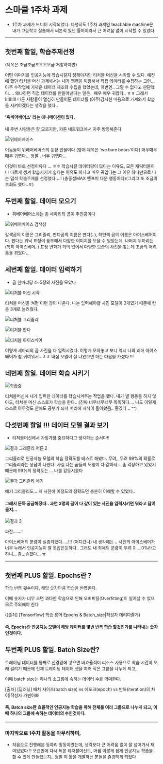 # 스마클 1주차 과제
* 1주차 과제가 드디어 시작되었다. 
  다행히도 1주차 과제인 teachable machine은 내가 고등학교 실습에서 써본적 있던 툴이이라서 큰 어려움 없이 시작할 수 있었다.
---

## 첫번째 할일, 학습주제선정
(제목은 조금조금조오오오금 거창하지만) 

어떤 이미지를 인공지능에 학습시킬지 정해야지만 티처블 머신을 시작할 수 있다. 
예전에 했던 티처블 머신 과제에서는 내가 웹켐을 이용해서 직접 데이터를 수집하는 그런... 아주 수작업에 가까운 데이터 제조와 수집을 했었는데,
이번엔.. 그럴 수 없다고 판단했다.... 왜냐하면 직접 데이터를 만들어낸다는 일은.. 매우 매우 귀찮다.. ㅎㅎ
그래서 !!!!!!!!! 다른 사람들이 열심히 만들어둔 데이터를 (아주)감사한 마음으로 가져와서 학습을 시켜야겠다는 생각을 했다.. 


#### '위베어베어스' 라는 애니메이션이 있다.
내 주변 사람들은 잘 모르지만, 카툰 네트워크에서 자주 방영해준다

![위베어베어스](https://user-images.githubusercontent.com/73486274/160127856-b42d7636-bd22-49fe-9c61-20369c4eae92.jpg)

이놈들이 위베어베어스의 등장 인물이다 (영어 제목은 'we bare bears'이다) 
  매우매우매우 귀엽다... 
  정말.. 너무 귀엽다... 

이것이 바로 선정이유다 ... ㅎㅎ
학습시킬 데이터량이 많다는 이유도, 모든 캐릭터들이 다 다르게 생겨 학습시키기 쉽다는 이유도 아니고
매우 귀엽다는 그 이유 하나만으로 나는 덥석 학습주제를 선정했다....! (충동성MAX 엔프피 다운 행동이다)(그리고 또 조금의 후회도 했다..ㅎ)


## 두번째 할일. 데이터 모으기

* 위베어베어스에는 총 세마리의 곰이 주인공이다

![위베어베어스 검색창](https://user-images.githubusercontent.com/73486274/160219276-86a14e97-15ca-4490-a82d-576033affd0b.png)

갈색곰의 이름은 그리즐리, 판다곰의 이름은 판다(..), 하얀색 곰의 이름은 아이스베어이다.
판다는 워낙 표정이 풍부해서 다양한 이미지를 모을 수 있었는데, 나머지 두마리는 (특히 아이스베어..) 표정 변화가 거의 없어서 다양한 모습의 사진을 찾는데 조금의 어려움을 겪었다...



## 세번째 할일. 데이터 입력하기 

* 곰 한마리당 4~5장의 사진을 모았다

![티처블 머신 시작](https://user-images.githubusercontent.com/73486274/160219385-5a6309de-32db-4a3b-966d-86cfc7045c7c.png)


티쳐블 머신을 켜면 이런 창이 나온다. 나는 입력해야할 사진 모델이 3개였기 때문에 칸을 3개로 늘려줬다.

![티처블 그리즐리](https://user-images.githubusercontent.com/73486274/160219447-34268d0c-b577-4173-9f1b-2bbd43e3aa2d.png)

![티처블 판다](https://user-images.githubusercontent.com/73486274/160219464-80ad2093-ca91-46bc-a522-4bf6db25a182.png)

![티처블 아이스베어](https://user-images.githubusercontent.com/73486274/160219468-d43f51fb-bdf3-4968-8663-c440930483d9.png)

이렇게 세마리의 곰 사진을 다 입력시겼다. 이렇게 모아놓고 보니 역시 나의 최애 아이스베어가 참 귀여워서...ㅎㅎ 내심 모델이 잘 나왔으면 하는 마음을 가졌다 !!!

## 네번째 할일. 데이터 학습 시키기

![학습중](https://user-images.githubusercontent.com/73486274/160219548-2dc50a6b-ba7b-4564-9f44-9bfd5cd91601.png)

티쳐블머신에 내가 입력한 데이터를 학습시켜주는 작업을 했다.
내가 별 행동을 하지 않아도, 티쳐블 머신 스스로가 학습을 한다.. (진짜 너무너무너무 똑똑하다.... 나도 이렇게 스스로 아무것도 안해도 공부가 되서 머리에 지식이 들어왔음.. 좋겠다 .. ^^)

## 다섯번째 할일 !!! 데이터 모델 결과 보기 

* 티쳐블머신에서 가장가장 중요하다고 생각하는 순서다!!

![결과 그래즐리 어른 2](https://user-images.githubusercontent.com/73486274/160219766-1d33309c-89ec-444b-ac7b-c49b97486137.png)

그리즐리로 인공지능 모델의 학습 정확도를 테스트 해봤다. 무려,, 무려 99%의 확률로 그리즐리라는 응답이 나왔다.
사실 나는 곰들의 모양이 다 같아서... 좀 걱정하고 있었기 때문에 99%의 정확도는 ... 나를 감동시켰다 

![결과 그리즐리 애기](https://user-images.githubusercontent.com/73486274/160219912-d7bb1156-c83d-47de-880c-037ae4074f83.png)

애기 그리즐리도... 저 사진에 이정도의 정확도면 충분히 이해할 수 있었다..




#### 그래서 문득 궁금해졌따.. 과연 3명의 곰이 다 같이 있는 사진을 입력시키면 뭐라고 답이 올지...

![결과 3](https://user-images.githubusercontent.com/73486274/160219901-28ecb4cf-7c9e-4a8b-bd57-344163bcc90d.png)

짜잔.......!

아이스베어의 분량이 실종되었다.....!!! (어디갔니)
내 생각에는 .. 사진의 아이스베어가 너무 누래서 인공지능이 잘 못잡은듯하다..
그래도 내 최애의 분량이 무려 0.....0%라고 하니... 좀...슬펐다... ㅠ

---

## 첫번째 PLUS 할일. Epochs란 ?

학습 반복 횟수이다. 해당 숫자만큼 학습을 반복한다.

이때 숫자가 너무 크면 과다한 학습으로 인해 오버피팅(Overfitting)이 일어날 수 있으므로 주의해야 한다

([출처] [Tensorflow] 학습 용어 Epochs & Batch_size|작성자 데려다줄게)


#### 즉, Epochs란 인공지능 모델이 해당 데이터를 몇번 반복 학습 할것인가를 나타내는 숫자인것이다.



## 두번째 PLUS 할일. Batch Size란?

트레이닝 데이터를 통째로 신경망에 넣으면 비효율적이 리소스 사용으로 학습 시간이 오래 걸리기 때문에 전체 트레이닝 데이터 셋을 여러 작은 그룹을 나누게 되고, 

이때 batch size는 하나의 소그룹에 속하는 데이터 수를 의미한다.

[출처] [딥러닝] 배치 사이즈(batch size) vs 에포크(epoch) vs 반복(iteration)의 차이|작성자 가빈아빠

#### 즉, Batch size란 효율적인 인공지능 학습을 위해 전체를 여러 그룹으로 나누게 되고, 이때 하나의 그룹에 속하는 데이터의 수인것이다.

---

### 마지막으로 1주차 활동을 마무리하며,

* 처음으로 진행해본 동아리 활동이였는데, 생각보다 큰 어려움 없이 잘 넘어가서 재미있었다 !!
  오랜만에 다시 써본 티쳐블머신도, 어쩜 이렇게 쉽게 인공지능 학습을 할 수 있게 만들었는지.. 
  정말 이 툴을 개발하신 분들을 존경하게 되었다
